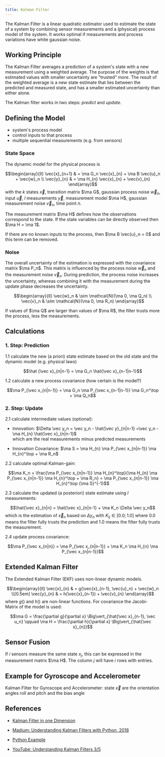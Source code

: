 ```yaml
---
title: Kalman Filter
---
```


The Kalman Filter is a linear quadratic estimator used to estimate the state of a system by combining sensor measurements and a (physical) process model of the system. It works optimal if measurements and process variations have white gaussian noise.

## Working Principle
The Kalman Filter averages a prediction of a system's state with a new measurement using a weighted average. The purpose of the weights is that estimated values with smaller uncertainty are "trusted" more. The result of the weighted average is a new state estimate that lies between the predicted and measured state, and has a smaller estimated uncertainty than either alone.

The Kalman filter works in two steps: *predict* and *update*.


## Defining the Model
* system's process model
* control inputs to that process
* multiple sequential measurements (e.g. from sensors)


### State Space
The dynamic model for the physical process is

<!-- $$\begin{array}{ll} \vec{x}_{n} & = \ma G_n \vec{x}_{n-1} + \ma B \vec{u}_n + \vec{w}_{n-1} \\[0.5em] \vec{y}_{n} & = \ma H_{n} \vec{x}_{n} + \vec{v}_{n} \end{array}$$ -->

$$\begin{array}{ll} \vec{x}_{n+1} & = \ma G_n \vec{x}_{n} + \ma B \vec{u}_n + \vec{w}_n \\ \vec{y}_{n} & = \ma H_{n} \vec{x}_{n} + \vec{v}_{n} \end{array}$$
with the $k$ states $\vec x$, transition matrix $\ma G$, gaussian process noise $\vec w_n$, input $\vec u$,
$l$ measurements $\vec y$, measurement model $\ma H$, gaussian measurement noise $\vec v_n$,
time point $n$.

The measurement matrix $\ma H$ defines how the observations correspond to the state. If the state variables can be directly observed then $\ma H = \ma 1$.

If there are no known inputs to the process, then $\ma B \vec{u}_n = 0$ and this term can be removed.

### Noise

The overall uncertainty of the estimation is expressed with the covariance matrix $\ma P_n$. This matrix is influenced by the process noise $\vec w_n$ and the measurement noise $\vec v_n$.
During prediction, the process noise increases the uncertainty, whereas combining it with the measurement during the update phase decreases the uncertainty.

$$\begin{array}{ll} 
\vec{w}_n &  \sim \mathcal{N}(\ma 0, \ma Q_n) \\
\vec{v}_n &  \sim \mathcal{N}(\ma 0, \ma R_n)
\end{array}$$

If values of $\ma Q$ are larger than values of $\ma R$, the filter trusts more the process, less the measurements.



## Calculations

### 1. Step: Prediction 
1.1 calculate the new (a priori) state estimate based on the old state and the dynamic model (e.g. physical laws)

$$\hat {\vec x}_{n|n-1} = \ma G_n \hat{\vec x}_{n-1|n-1}$$

1.2 calculate a new process covariance (how certain is the model?)

$$\ma P_{\vec x_{n|n-1}} = \ma G_n \ma P_{\vec x_{n-1|n-1}} \ma G_n^\top + \ma Q_n$$

### 2. Step: Update 
2.1 calculate intermediate values (optional): 

* Innovation: $\Delta \vec y_n = \vec y_n - \hat{\vec y}_{n|n-1} =\vec y_n - \ma H_{n} \hat{\vec x}_{n|n-1}$ </br>
which are the real measurements minus predicted measurements

* Innovation Covariance: $\ma S = \ma H_{n} \ma P_{\vec x_{n|n-1}} \ma H_{n}^\top + \ma R_n$

2.2 calculate optimal Kalman-gain:

$$\ma K_n = \frac{\ma P_{\vec x_{n|n-1}} \ma H_{n}^\top}{\ma H_{n} \ma P_{\vec x_{n|n-1}} \ma H_{n}^\top + \ma R_n} = \ma P_{\vec x_{n|n-1}} \ma H_{n}^\top {\ma S}^{-1}$$


2.3 calculate the updated (a posteriori) state estimate using $l$ measurements:

$$\hat{\vec x}_{n|n} = \hat{\vec x}_{n|n-1} + \ma K_n \Delta \vec y_n$$
which is the estimation of $\vec x_n$ based on $\Delta y_n$ with $K_{ij} \in [0.0; 1.0]$ where 0.0 means the filter fully trusts the prediction and 1.0 means the filter fully trusts the measurement.

2.4 update process covariance:

$$\ma P_{\vec x_{n|n}} = \ma P_{\vec x_{n|n-1}} + \ma K_n \ma H_{n} \ma P_{\vec x_{n|n-1}}$$


## Extended Kalman Filter
The Extended Kalman Filter (EKF) uses non-linear dynamic models.

$$\begin{array}{ll} \vec{x}_{n} & = g(\vec{x}_{n-1}, \vec{u}_n) + \vec{w}_n \\[0.5em] 
\vec{y}_{n} & = h(\vec{x}_{n-1}) + \vec{v}_{n} \end{array}$$
where $g()$ and $h()$ are non-linear functions. For covariance the Jacobi-Matrix of the model is used:

$$\ma G = \frac{\partial g}{\partial x} \Big\vert_{\hat{\vec x}_{n-1}, \vec u_n} \qquad \ma H = \frac{\partial h}{\partial x} \Big\vert_{\hat{\vec x}_{n}}$$


## Sensor Fusion
If $i$ sensors measure the same state $x_j$, this can be expressed in the measurement matrix $\ma H$. The column $j$ will have $i$ rows with entries.


## Example for Gyroscope and Accelerometer

Kalman Filter for Gyroscope and Accelerometer:
state $\vec x$ are the orientation angles roll and pitch and the bias angle






## References

* [Kalman Filter in one Dimension](https://www.kalmanfilter.net/kalman1d.html)

* [Madium: Understanding Kalman Filters with Python, 2018](https://medium.com/@jaems33/understanding-kalman-filters-with-python-2310e87b8f48)

* [Python Example](https://scipy-cookbook.readthedocs.io/items/KalmanFiltering.html)

* [YouTube: Understanding Kalman Filters 3/5](https://www.youtube.com/watch?v=ul3u2yLPwU0)
